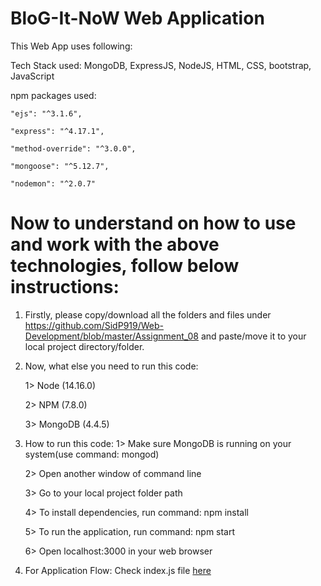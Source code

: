 # BloG-It-NoW Web Application

This Web App uses following:

Tech Stack used: MongoDB, ExpressJS, NodeJS, HTML, CSS, bootstrap, JavaScript


npm packages used: 

    "ejs": "^3.1.6",

    "express": "^4.17.1",

    "method-override": "^3.0.0",

    "mongoose": "^5.12.7",

    "nodemon": "^2.0.7"

#
#

# Now to understand on how to use and work with the above technologies, follow below instructions:

1.  Firstly, please copy/download all the folders and files under
    https://github.com/SidP919/Web-Development/blob/master/Assignment_08
    and paste/move it to your local project directory/folder.


2.  Now, what else you need to run this code:

    1> Node (14.16.0)

    2> NPM (7.8.0)

    3> MongoDB (4.4.5)


3.  How to run this code:
    1> Make sure MongoDB is running on your system(use command: mongod)

    2> Open another window of command line 

    3> Go to your local project folder path

    4> To install dependencies, run command: npm install 

    5> To run the application, run command: npm start

    6> Open localhost:3000 in your web browser


4.  For Application Flow: Check index.js file [here](https://github.com/SidP919/Web-Development/blob/master/Assignment_08/index.js)

#
#